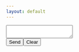 ```yaml
---
layout: default
---
```

<section id="send_screen" class="expand">
  <div class="flex">
    <div class="flex-body">
      <div class="textarea-container">
        <div>
          <textarea id="textarea_message"></textarea>
        </div>
      </div>
    </div>
    <div class="flex-menu">
      <div class="flex-menu-2">
        <button id="button_send">
          <div>
            <span>Send</span>
          </div>
        </button><button id="button_clear">
          <div>
            <span>Clear</span>
          </div>
        </button>
      </div>
    </div>
  </div>
</section>
<section id="sent_screen" class="expand" style="display:none;">
  <h2>
    <p>Share this URL:</p>
    <span id="uri"></span>
  </h2>
  <textarea style="display: none;" id="hidden_hash"></textarea>
</section>
